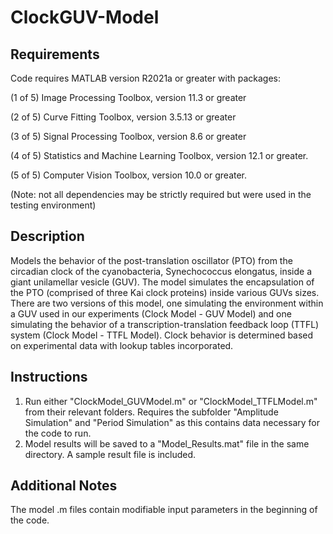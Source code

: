 # ClockGUV-Model

## Requirements
Code requires MATLAB version R2021a or greater with packages:

(1 of 5) Image Processing Toolbox, version 11.3 or greater

(2 of 5) Curve Fitting Toolbox, version 3.5.13 or greater

(3 of 5) Signal Processing Toolbox, version 8.6 or greater

(4 of 5) Statistics and Machine Learning Toolbox, version 12.1 or greater.

(5 of 5) Computer Vision Toolbox, version 10.0 or greater.

(Note: not all dependencies may be strictly required but were used in the testing environment)

## Description
Models the behavior of the post-translation oscillator (PTO) from the circadian clock of the cyanobacteria, Synechococcus elongatus, inside a giant unilamellar vesicle (GUV). The model simulates the encapsulation of the PTO (comprised of three Kai clock proteins) inside various GUVs sizes.
There are two versions of this model, one simulating the environment within a GUV used in our experiments (Clock Model - GUV Model) and one simulating the behavior of a transcription-translation feedback loop (TTFL) system (Clock Model - TTFL Model). Clock behavior is determined based on experimental data with lookup tables incorporated.  

## Instructions
1. Run either "ClockModel_GUVModel.m" or "ClockModel_TTFLModel.m" from their relevant folders. Requires the subfolder "Amplitude Simulation" and "Period Simulation" as this contains data necessary for the code to run.
2. Model results will be saved to a "Model_Results.mat" file in the same directory. A sample result file is included.

## Additional Notes
The model .m files contain modifiable input parameters in the beginning of the code.
